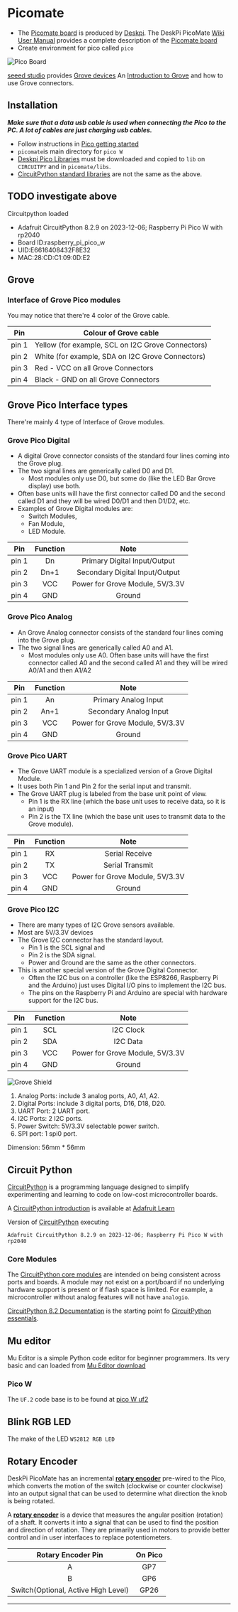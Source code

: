 # Picomate

* The [Picomate board][] is produced by [Deskpi][]. The
DeskPi PicoMate [Wiki User Manual][] provides a complete description
of the [Picomate board][]
* Create environment for pico called `pico`

![Pico Board](./images/picomateboard.jpg)

[seeed studio](https://www.seeedstudio.com/) provides [Grove devices][]
An [Introduction to Grove][] and how to use Grove connectors.

## Installation

**_Make sure that a data usb cable is used when connecting the Pico to
the PC. A lot of cables are just charging usb cables._**

* Follow instructions in [Pico getting started][]
* `picomate`is main directory for `pico W`
* [Deskpi Pico Libraries][] must be downloaded and copied to `lib`
on `CIRCUITPY` and in `picomate/libs`.
* [CircuitPython standard libraries][] are not the same as the
above.

## TODO investigate above

Circuitpython loaded

* Adafruit CircuitPython 8.2.9 on 2023-12-06; Raspberry Pi Pico W
with rp2040
* Board ID:raspberry_pi_pico_w
* UID:E6616408432F8E32
* MAC:28:CD:C1:09:0D:E2

## Grove

### Interface of Grove Pico modules

You may notice that there're 4 color of the Grove cable.

| Pin   | Colour of Grove cable                             |
|-------|---------------------------------------------------|
| pin 1 | Yellow (for example, SCL on I2C Grove Connectors) |
| pin 2 | White (for example, SDA on I2C Grove Connectors)  |
| pin 3 | Red - VCC on all Grove Connectors                 |
| pin 4 | Black - GND on all Grove Connectors               |

## Grove Pico Interface types

There're mainly 4 type of Interface of Grove modules.

### Grove Pico Digital

* A digital Grove connector consists of the standard four lines coming into the Grove plug.
* The two signal lines are generically called D0 and D1.
  * Most modules only use D0, but some do (like the LED Bar Grove display) use both.
* Often base units will have the first connector called D0 and the second called D1 and they will be wired D0/D1 and then D1/D2, etc.
* Examples of Grove Digital modules are:
  * Switch Modules,
  * Fan Module,
  * LED Module.

| Pin   | Function |              Note               |
|-------|:--------:|:-------------------------------:|
| pin 1 |    Dn    |  Primary Digital Input/Output   |
| pin 2 |   Dn+1   | Secondary Digital Input/Output  |
| pin 3 |   VCC    | Power for Grove Module, 5V/3.3V |
| pin 4 |   GND    |             Ground              |

### Grove Pico Analog

* An Grove Analog connector consists of the standard four lines coming into the Grove plug.
* The two signal lines are generically called A0 and A1.
  * Most modules only use A0. Often base units will have the first connector called A0 and the second called A1 and they will be wired A0/A1 and then A1/A2

| Pin   | Function |              Note               |
|-------|:--------:|:-------------------------------:|
| pin 1 |    An    |      Primary Analog Input       |
| pin 2 |   An+1   |     Secondary Analog Input      |
| pin 3 |   VCC    | Power for Grove Module, 5V/3.3V |
| pin 4 |   GND    |             Ground              |

### Grove Pico UART

* The Grove UART module is a specialized version of a Grove Digital Module.
* It uses both Pin 1 and Pin 2 for the serial input and transmit.
* The Grove UART plug is labeled from the base unit point of view.
  * Pin 1 is the RX line (which the base unit uses to receive data, so it is an input)
  * Pin 2 is the TX line (which the base unit uses to transmit data to the Grove module).

| Pin   | Function |              Note               |
|-------|:--------:|:-------------------------------:|
| pin 1 |    RX    |         Serial Receive          |
| pin 2 |    TX    |         Serial Transmit         |
| pin 3 |   VCC    | Power for Grove Module, 5V/3.3V |
| pin 4 |   GND    |             Ground              |

### Grove Pico I2C

* There are many types of I2C Grove sensors available.
* Most are 5V/3.3V devices
* The Grove I2C connector has the standard layout.
  * Pin 1 is the SCL signal and
  * Pin 2 is the SDA signal.
  * Power and Ground are the same as the other connectors.
* This is another special version of the Grove Digital Connector.
  * Often the I2C bus on a controller (like the ESP8266, Raspberry Pi
  and the Arduino) just uses Digital I/O pins to implement the I2C bus.
  * The pins on the Raspberry Pi and Arduino are special with
  hardware support for the I2C bus.

| Pin   | Function |              Note               |
|-------|:--------:|:-------------------------------:|
| pin 1 |   SCL    |            I2C Clock            |
| pin 2 |   SDA    |            I2C Data             |
| pin 3 |   VCC    | Power for Grove Module, 5V/3.3V |
| pin 4 |   GND    |             Ground              |

![Grove Shield](.\images\GrovePicoShield01.png)

1. Analog Ports: include 3 analog ports, A0, A1, A2.
2. Digital Ports: include 3 digital ports, D16, D18, D20.
3. UART Port: 2 UART port.
4. I2C Ports: 2 I2C ports.
5. Power Switch: 5V/3.3V selectable power switch.
6. SPI port: 1 spi0 port.

Dimension: 56mm * 56mm

## Circuit Python

[CircuitPython][] is a programming language designed to simplify
experimenting and learning to code on low-cost microcontroller boards.

A [CircuitPython introduction][] is available at [Adafruit Learn][]

Version of [CircuitPython][] executing

`Adafruit CircuitPython 8.2.9 on 2023-12-06; Raspberry Pi Pico W with rp2040`

### Core Modules

The [CircuitPython core modules][] are intended on being consistent across ports and boards. A module may not exist on a port/board if no underlying hardware support is present or if flash space is limited. For example, a microcontroller without analog features will not have `analogio`.

[CircuitPython 8.2 Documentation][] is the starting point fo [CircuitPython essentials][].

## Mu editor

 Mu Editor is a simple Python code editor for beginner programmers. Its very basic and can loaded from [Mu Editor download][]

### Pico W

The `UF.2` code base is to be found at [pico W uf2][]

## Blink RGB LED

The make of the LED `WS2812 RGB LED`

## Rotary Encoder

DeskPi PicoMate has an incremental **[rotary encoder][]** pre-wired to the Pico,
which converts the motion of the switch (clockwise or counter clockwise)
into an output signal that can be used to determine what direction the
knob is being rotated.

A **[rotary encoder][]** is a device that measures the angular position
(rotation) of a shaft. It converts it into a signal that can be used to
find the position and direction of rotation. They are primarily used in
motors to provide better control and in user interfaces to replace
potentiometers.

|         Rotary Encoder Pin          | On Pico |
|:-----------------------------------:|:-------:|
|                  A                  |   GP7   |
|                  B                  |   GP6   |
| Switch(Optional, Active High Level) |  GP26   |

----
[Introduction to Grove]:https://www.seeedstudio.com/document/pdf/Introduction%20to%20Grove.pdf

[Grove devices]:https://www.seeedstudio.com/catalogsearch/result/?q=grove

[rotary encoder]:https://en.wikipedia.org/wiki/Rotary_encoder

[CircuitPython core modules]:https://docs.circuitpython.org/en/latest/shared-bindings/index.html#core-modules

[CircuitPython essentials]:https://learn.adafruit.com/circuitpython-essentials

[CircuitPython 8.2 Documentation]:https://docs.circuitpython.org/en/8.2.x/README.html

[CircuitPython standard libraries]:https://circuitpython.org/libraries

[CircuitPython introduction]:https://learn.adafruit.com/welcome-to-circuitpython

[Adafruit Learn]:https://learn.adafruit.com/

[Pico getting started]:https://wiki.deskpi.com/picomate/#getting-start

[Deskpi Pico Libraries]: https://wiki.deskpi.com/picomate/#libraries-download

[Mu Editor download]:https://codewith.mu/en/download

[CircuitPython]:https://circuitpython.org/

[pico W uf2]:https://circuitpython.org/board/raspberry_pi_pico_w/

[Wiki User Manual]:https://wiki.deskpi.com/picomate/

[Deskpi]:https://deskpi.com/

[Picomate board]:https://deskpi.com/collections/deskpi-picomate/products/new-deskpi-picomate-v1-0-with-raspberry-pi-pico-w-board
